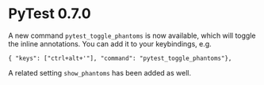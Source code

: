 # PyTest 0.7.0

A new command `pytest_toggle_phantoms` is now available, which will toggle the inline annotations. You can add it to your keybindings, e.g.

    { "keys": ["ctrl+alt+'"], "command": "pytest_toggle_phantoms"},

A related setting `show_phantoms` has been added as well.